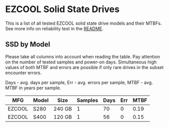EZCOOL Solid State Drives
=========================

This is a list of all tested EZCOOL solid state drive models and their MTBFs. See
more info on reliability test in the [README](https://github.com/linuxhw/SMART).

SSD by Model
------------

Please take all columns into account when reading the table. Pay attention on the
number of tested samples and power-on days. Simultaneous high values of both MTBF
and errors are possible if only rare drives in the subset encounter errors.

Days - avg. days per sample,
Err  - avg. errors per sample,
MTBF - avg. MTBF in years per sample.

| MFG       | Model              | Size   | Samples | Days  | Err   | MTBF |
|-----------|--------------------|--------|---------|-------|-------|------|
| EZCOOL    | S280               | 240 GB | 1       | 70    | 0     | 0.19   |
| EZCOOL    | S400               | 120 GB | 1       | 56    | 0     | 0.15   |

